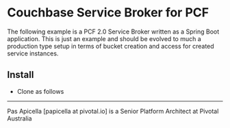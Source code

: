 <H1>Couchbase Service Broker for PCF </h1>

The following example is a PCF 2.0 Service Broker written as a Spring Boot application. This is just an example and should
be evolved to much a production type setup in terms of bucket creation and access for created service instances.

<h2> Install </h2>

- Clone as follows

<hr />
Pas Apicella [papicella at pivotal.io] is a Senior Platform Architect at Pivotal Australia 
